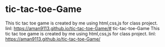 # tic-tac-toe-Game
This tic tac toe game is created by me using html,css,js for class project.
linl: https://aman9113.github.io/tic-tac-toe-Game/# tic-tac-toe-Game
This tic tac toe game is created by me using html,css,js for class project.
linl: https://aman9113.github.io/tic-tac-toe-Game/
